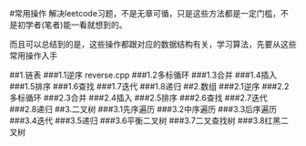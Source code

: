 #常用操作
解决leetcode习题，不是无章可循，只是这些方法都是一定门槛，不是初学者(笔者)能一看就想到的。

而且可以总结到的是，这些操作都跟对应的数据结构有关，学习算法，先要从这些常用操作入手

##1.链表
###1.1逆序 reverse.cpp
###1.2多标循环
###1.3合并
###1.4插入
###1.5排序
###1.6查找
###1.7迭代
###1.8递归
##2.数组
###2.1逆序
###2.2多标循环
###2.3合并
###2.4插入
###2.5排序
###2.6查找
###2.7迭代
###2.8递归
##3.二叉树
###3.1先序遍历
###3.2中序遍历
###3.3后序遍历
###3.4迭代
###3.5递归
###3.6平衡二叉树
###3.7二叉查找树
###3.8红黑二叉树

